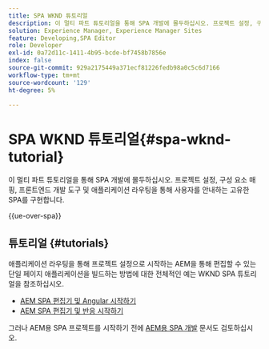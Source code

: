 ```yaml
---
title: SPA WKND 튜토리얼
description: 이 멀티 파트 튜토리얼을 통해 SPA 개발에 몰두하십시오. 프로젝트 설정, 구성 요소 매핑, 프론트엔드 개발 도구 및 애플리케이션 라우팅을 통해 사용자를 안내하는 고유한 SPA를 구현합니다.
solution: Experience Manager, Experience Manager Sites
feature: Developing,SPA Editor
role: Developer
exl-id: 0a72d11c-1411-4b95-bcde-bf7458b7856e
index: false
source-git-commit: 929a2175449a371ecf81226fedb98a0c5c6d7166
workflow-type: tm+mt
source-wordcount: '129'
ht-degree: 5%

---
```



# SPA WKND 튜토리얼{#spa-wknd-tutorial}

이 멀티 파트 튜토리얼을 통해 SPA 개발에 몰두하십시오. 프로젝트 설정, 구성 요소 매핑, 프론트엔드 개발 도구 및 애플리케이션 라우팅을 통해 사용자를 안내하는 고유한 SPA를 구현합니다.

{{ue-over-spa}}

## 튜토리얼 {#tutorials}

애플리케이션 라우팅을 통해 프로젝트 설정으로 시작하는 AEM을 통해 편집할 수 있는 단일 페이지 애플리케이션을 빌드하는 방법에 대한 전체적인 예는 WKND SPA 튜토리얼을 참조하십시오.

* [AEM SPA 편집기 및 Angular 시작하기](https://experienceleague.adobe.com/ko/docs/experience-manager-learn/getting-started-with-aem-headless/spa-editor/angular/overview)
* [AEM SPA 편집기 및 반응 시작하기](https://experienceleague.adobe.com/ko/docs/experience-manager-learn/getting-started-with-aem-headless/spa-editor/how-to/react-core-components-v2)

그러나 AEM용 SPA 프로젝트를 시작하기 전에 [AEM용 SPA 개발](/help/sites-developing/spa-architecture.md) 문서도 검토하십시오.

